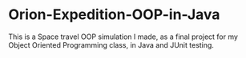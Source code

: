 # Orion-Expedition-OOP-in-Java
This is a Space travel OOP simulation I made, as a final project for my Object Oriented Programming class, in Java and JUnit testing.

